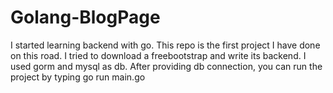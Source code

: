 # Golang-BlogPage

I started learning backend with go. This repo is the first project I have done on this road. I tried to download a freebootstrap and write its backend. I used gorm and mysql as db. After providing db connection, you can run the project by typing go run main.go
